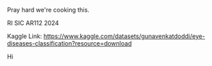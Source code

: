 Pray hard we're cooking this.

RI SIC AR112 2024

Kaggle Link: https://www.kaggle.com/datasets/gunavenkatdoddi/eye-diseases-classification?resource=download


Hi